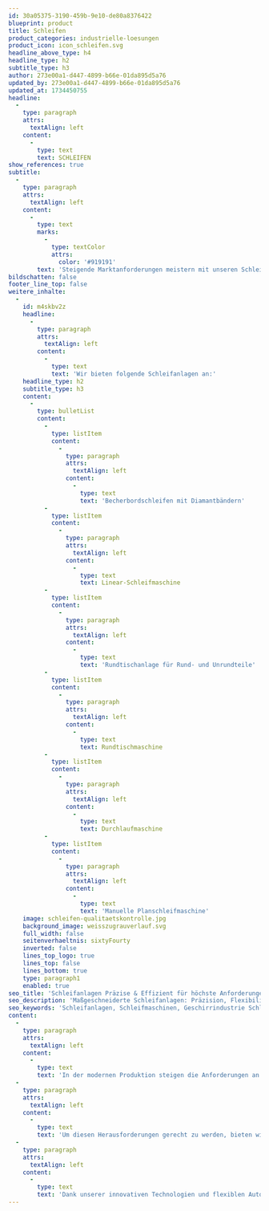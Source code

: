 ```yaml
---
id: 30a05375-3190-459b-9e10-de80a8376422
blueprint: product
title: Schleifen
product_categories: industrielle-loesungen
product_icon: icon_schleifen.svg
headline_above_type: h4
headline_type: h2
subtitle_type: h3
author: 273e00a1-d447-4899-b66e-01da895d5a76
updated_by: 273e00a1-d447-4899-b66e-01da895d5a76
updated_at: 1734450755
headline:
  -
    type: paragraph
    attrs:
      textAlign: left
    content:
      -
        type: text
        text: SCHLEIFEN
show_references: true
subtitle:
  -
    type: paragraph
    attrs:
      textAlign: left
    content:
      -
        type: text
        marks:
          -
            type: textColor
            attrs:
              color: '#919191'
        text: 'Steigende Marktanforderungen meistern mit unseren Schleifanlagen'
bildschatten: false
footer_line_top: false
weitere_inhalte:
  -
    id: m4skbv2z
    headline:
      -
        type: paragraph
        attrs:
          textAlign: left
        content:
          -
            type: text
            text: 'Wir bieten folgende Schleifanlagen an:'
    headline_type: h2
    subtitle_type: h3
    content:
      -
        type: bulletList
        content:
          -
            type: listItem
            content:
              -
                type: paragraph
                attrs:
                  textAlign: left
                content:
                  -
                    type: text
                    text: 'Becherbordschleifen mit Diamantbändern'
          -
            type: listItem
            content:
              -
                type: paragraph
                attrs:
                  textAlign: left
                content:
                  -
                    type: text
                    text: Linear-Schleifmaschine
          -
            type: listItem
            content:
              -
                type: paragraph
                attrs:
                  textAlign: left
                content:
                  -
                    type: text
                    text: 'Rundtischanlage für Rund- und Unrundteile'
          -
            type: listItem
            content:
              -
                type: paragraph
                attrs:
                  textAlign: left
                content:
                  -
                    type: text
                    text: Rundtischmaschine
          -
            type: listItem
            content:
              -
                type: paragraph
                attrs:
                  textAlign: left
                content:
                  -
                    type: text
                    text: Durchlaufmaschine
          -
            type: listItem
            content:
              -
                type: paragraph
                attrs:
                  textAlign: left
                content:
                  -
                    type: text
                    text: 'Manuelle Planschleifmaschine'
    image: schleifen-qualitaetskontrolle.jpg
    background_image: weisszugrauverlauf.svg
    full_width: false
    seitenverhaeltnis: sixtyFourty
    inverted: false
    lines_top_logo: true
    lines_top: false
    lines_bottom: true
    type: paragraph1
    enabled: true
seo_title: 'Schleifanlagen Präzise & Effizient für höchste Anforderungen'
seo_description: 'Maßgeschneiderte Schleifanlagen: Präzision, Flexibilität & Effizienz für moderne Produktion und steigende Marktanforderungen in der Geschirrindustrie.'
seo_keywords: 'Schleifanlagen, Schleifmaschinen, Geschirrindustrie Schleifen, präzise Schleiftechnologien, flexible Automatisierung, modulare Schleiflösungen'
content:
  -
    type: paragraph
    attrs:
      textAlign: left
    content:
      -
        type: text
        text: 'In der modernen Produktion steigen die Anforderungen an Produktqualität und Präzision kontinuierlich. Besonders in der Geschirrindustrie führen Trends wie kleinere Losgrößen und wechselnde Produktserien zu einem erhöhten Bedarf an Flexibilität und Effizienz. Gleichzeitig macht der stetige Kostendruck gezielte Rationalisierungsmaßnahmen notwendig, auch im Bereich des Schleifens.'
  -
    type: paragraph
    attrs:
      textAlign: left
    content:
      -
        type: text
        text: 'Um diesen Herausforderungen gerecht zu werden, bieten wir fortschrittliche, maßgeschneiderte Schleiftechnologien an. Unser breites Portfolio an hocheffizienten Schleifmaschinen ist nach einem modularen Baukastensystem aufgebaut. Dieses Konzept ermöglicht nicht nur eine bedarfsgerechte Anpassung an unterschiedliche Produktionsanforderungen, sondern auch die Umsetzung individueller Sonderkonstruktionen.'
  -
    type: paragraph
    attrs:
      textAlign: left
    content:
      -
        type: text
        text: 'Dank unserer innovativen Technologien und flexiblen Automatisierungslösungen garantieren wir höchste Präzision, gesteigerte Produktivität und maximale Effizienz – unabhängig vom Automatisierungsgrad. So schaffen wir die ideale Grundlage, um den wachsenden Marktanforderungen erfolgreich zu begegnen und langfristig wettbewerbsfähig zu bleiben.'
---
```

